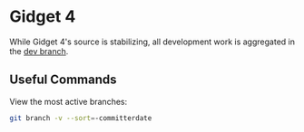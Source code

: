 # Gidget 4

While Gidget 4's source is stabilizing, all development work is aggregated in
the [dev branch](https://github.com/mjslee/gidget4/tree/dev).

## Useful Commands
View the most active branches:
```bash
git branch -v --sort=-committerdate
```
